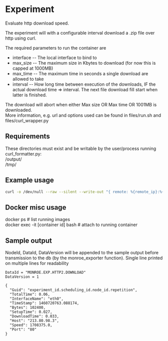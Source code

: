 
# Experiment
Evaluate http download speed.

The experiment will with a configurable interval download a .zip file over http using curl.

The required parameters to run the container are
 * interface -- The local interface to bind to
 * max_size -- The maximum size in Kbytes to download (for now this is capped at 1000MB)
 * max_time -- The maximum time in seconds a single download are allowed to take
 * interval -- How long time between execution of the downloads, IF the actual download time => interval. The next file download fill start when latter is finished.

The download will abort when either Max size OR Max time OR 1001MB is downloaded.    
More information, e.g. url and options used can be found in files/run.sh and files/curl_wrapper.py


## Requirements

These directories must exist and be writable by the user/process running curl_formatter.py:   
/output/    
/tmp/    


## Example usage
```bash
curl -o /dev/null --raw --silent --write-out "{ remote: %{remote_ip}:%{remote_port}, size: %{size_download}, speed: %{speed_download}, time: %{time_total}, time_download: %{time_starttransfer} }" --interface eth0 --max-time 100 --range 0-100 http://speedtest.bahnhof.net/1000M.zip| python curl_formatter.py
```

## Docker misc usage

docker ps  # list running images    
docker exec -it [container id] bash   # attach to running container

## Sample output
NodeId, DataId, DataVersion will be appended to the sample output before transmission to the db (by the monroe_exporter function).
Single line printed on multiple lines for readability
```
DataId = "MONROE.EXP.HTTP2.DOWNLOAD"
DataVersion = 1

{
  "Guid": "experiment_id.scheduling_id.node_id.repetition",
  "TotalTime": 0.06,
  "InterfaceName": "eth0",
  "TimeStamp": 1460720763.088174,
  "Bytes": 102400,
  "SetupTime": 0.027,
  "DownloadTime": 0.033,
  "Host": "213.80.98.3",
  "Speed": 1708375.0,
  "Port": "80"
}
```
